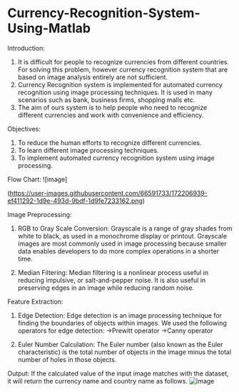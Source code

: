 # Currency-Recognition-System-Using-Matlab
Introduction:
1) It is difficult for people to recognize currencies from different countries. For solving this problem, however currency recognition system that are based on image analysis entirely are not sufficient.
2) Currency Recognition system is implemented for automated currency recognition using image processing techniques. It is used in many scenarios such as bank, business firms, shopping malls etc.
3) The aim of ours system is to help people who need to recognize different currencies and work with convenience and efficiency. 

Objectives:
1) To reduce the human efforts to recognize different currencies.
2) To learn different image processing techniques. 
3) To implement automated currency recognition system using image processing.

Flow Chart:
![image]

(https://user-images.githubusercontent.com/66591733/172206939-ef411292-1d9e-493d-9bdf-1d9fe7233162.png)

Image Preprocessing:
1) RGB to Gray Scale Conversion: 
Grayscale is a range of gray shades from white to black, as used in a monochrome display or printout. Grayscale images are most commonly used in image processing because smaller data enables developers to do more complex operations in a shorter time.

2) Median Filtering:
Median filtering is a nonlinear process useful in reducing impulsive, or salt-and-pepper noise. It is also useful in preserving edges in an image while reducing random noise.

Feature Extraction:
1) Edge Detection: 
Edge detection is an image processing technique for finding the boundaries of objects within images. We used the following operators for edge detection:
	->Prewitt operator
	->Canny operator

2) Euler Number Calculation:
The Euler number (also known as the Euler characteristic) is the total number of objects in the image minus the total number of holes in those objects.

Output:
If the calculated value of the input image matches with the dataset, it will return the currency name and country name as follows. 
![image](https://user-images.githubusercontent.com/66591733/172207796-b62de8e8-9faf-4e28-a596-96619afeea9e.png)
